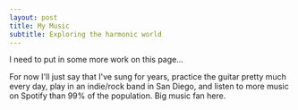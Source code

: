 ```yaml
---
layout: post
title: My Music
subtitle: Exploring the harmonic world
---
```


I need to put in some more work on this page... 

For now I'll just say that I've sung for years, practice the guitar pretty much every day, play in an indie/rock band in San Diego, and listen to more music on Spotify than 99% of the population. Big music fan here. 